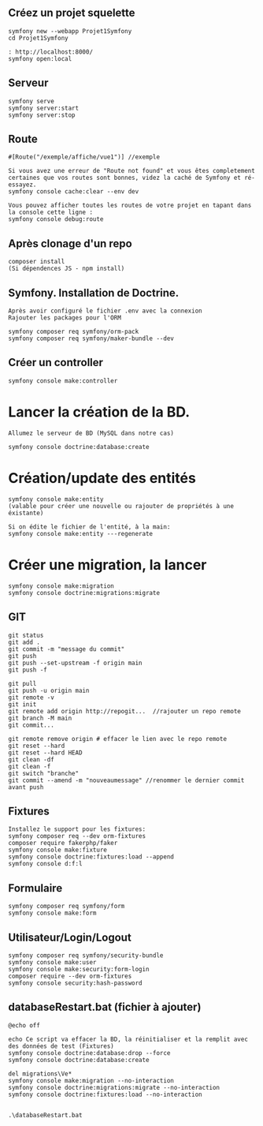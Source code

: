 ## Créez un projet squelette
```
symfony new --webapp Projet1Symfony
cd Projet1Symfony

: http://localhost:8000/ 
symfony open:local
```
## Serveur
```
symfony serve 
symfony server:start
symfony server:stop
```
## Route
```
#[Route("/exemple/affiche/vue1")] //exemple

Si vous avez une erreur de "Route not found" et vous êtes completement certaines que vos routes sont bonnes, videz la caché de Symfony et ré-essayez.
symfony console cache:clear --env dev

Vous pouvez afficher toutes les routes de votre projet en tapant dans la console cette ligne :
symfony console debug:route
```
## Après clonage d'un repo
```
composer install
(Si dépendences JS - npm install)
``` 
## Symfony. Installation de Doctrine. 
``` 
Après avoir configuré le fichier .env avec la connexion
Rajouter les packages pour l'ORM

symfony composer req symfony/orm-pack
symfony composer req symfony/maker-bundle --dev
``` 
## Créer un controller 
``` 
symfony console make:controller

``` 
# Lancer la création de la BD. 
``` 
Allumez le serveur de BD (MySQL dans notre cas) 

symfony console doctrine:database:create
``` 
# Création/update des entités
``` 
symfony console make:entity 
(valable pour créer une nouvelle ou rajouter de propriétés à une éxistante)

Si on édite le fichier de l'entité, à la main:
symfony console make:entity ---regenerate
``` 
# Créer une migration, la lancer
``` 
symfony console make:migration
symfony console doctrine:migrations:migrate
```
## GIT
```
git status
git add .
git commit -m "message du commit"
git push
git push --set-upstream -f origin main
git push -f

git pull
git push -u origin main
git remote -v
git init
git remote add origin http://repogit...  //rajouter un repo remote
git branch -M main
git commit...

git remote remove origin # effacer le lien avec le repo remote
git reset --hard
git reset --hard HEAD
git clean -df
git clean -f
git switch "branche"
git commit --amend -m "nouveaumessage" //renommer le dernier commit avant push

```
## Fixtures
```
Installez le support pour les fixtures:
symfony composer req --dev orm-fixtures
composer require fakerphp/faker
symfony console make:fixture
symfony console doctrine:fixtures:load --append 
symfony console d:f:l 

```
## Formulaire
```
symfony composer req symfony/form
symfony console make:form

```
## Utilisateur/Login/Logout
```
symfony composer req symfony/security-bundle
symfony console make:user
symfony console make:security:form-login
composer require --dev orm-fixtures
symfony console security:hash-password
```
## databaseRestart.bat (fichier à ajouter) 
```
@echo off

echo Ce script va effacer la BD, la réinitialiser et la remplit avec des données de test (Fixtures)
symfony console doctrine:database:drop --force
symfony console doctrine:database:create

del migrations\Ve*
symfony console make:migration --no-interaction
symfony console doctrine:migrations:migrate --no-interaction
symfony console doctrine:fixtures:load --no-interaction


.\databaseRestart.bat

```